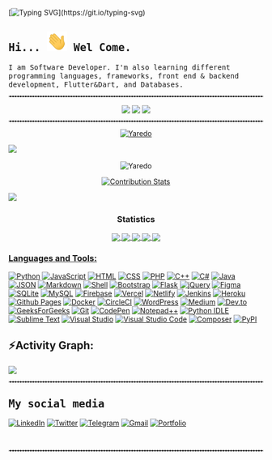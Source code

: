  
[![Typing SVG](https://readme-typing-svg.demolab.com?font=Mulish&size=30&pause=1000&color=19F73B&width=800&lines=I+am+Yared+Abera+Software+developer+from+Ethiopia.;Welcome+to+my+GitHub+profile.)](https://git.io/typing-svg) 





<h2>
    <samp>
        Hi... <img src="https://raw.githubusercontent.com/itspriyo/itspriyo/main/src/hi.gif" width="40px" alt="👋"> Wel Come.
		</samp>
</h2>    
<p>
    <samp>
    I am Software Developer. I'm also learning different programming languages, frameworks, front end & backend development, Flutter&Dart, and Databases.
    </samp>
</p>
</div>
<hr style="border: 1px dashed #D3D3D3">

<p align="center"><a href="https://github.com/yared-abera/">  <img align="center" src="https://github-readme-stats.vercel.app/api?username=yared-abera&include_all_commits=true&count_private=true&show_icons=true&line_height=20&title_color=7A7ADB&icon_color=2234AE&text_color=D3D3D3&bg_color=0,000000,130C40" width="450"/></a>  <a href="https://github.com/yared-abera/">  <img align="center" src="https://github-readme-streak-stats.herokuapp.com/?user=yared-abera&theme=midnight_purple&include_all_commits=true&count_private=true&show_icons=true&line_height=20&title_color=7A7ADB&icon_color=2200AE&text_color=D3D3D3&bg_color=0,000000,130C40" width="380"/></a> <a href="https://github.com/gladsonchala">    <img align="center" src="https://github-profile-trophy.vercel.app/?username=yared-abera&theme=tokyonight" width="820"/>  </a></p>


<hr style="border: 1px dashed #D3D3D3">
</div>
<p align="center">
<a href="https://github.com/gladsonchala"><img src="https://github-readme-stats.vercel.app/api/top-langs?username=yared-abera&langs_count=14&show_icons=true&locale=en&layout=compact&theme=tokyonight" width="470px"  alt="Yaredo"/></a>
</p>

![](http://github-profile-summary-cards.vercel.app/api/cards/profile-details?username=yared-abera&theme=midnight_purple)


</div>

<p align="center"> <img src="https://komarev.com/ghpvc/?username=yared-abera&label=Profile%20views&color=0e75b6&style=flat" alt="Yaredo" /> </p>



<div align='center'>

[![Contribution Stats](https://github-contribution-stats.vercel.app/api/?username=yared-abera)](https://github.com/yared-abera/github-contribution-stats/)

</div>


<img src="https://user-images.githubusercontent.com/73097560/115834477-dbab4500-a447-11eb-908a-139a6edaec5c.gif"><h3 align="center">Statistics</h3>
<div align="center">
<a href="https://github.com/gladsonchala">
<img align="center" src="http://github-profile-summary-cards.vercel.app/api/cards/stats?username=yared-abera&theme=midnight_purple" height="180em" />
<img align="center" src="http://github-profile-summary-cards.vercel.app/api/cards/most-commit-language?username=yared-abera&theme=midnight_purple" height="180em" />
<img align="center" src="http://github-profile-summary-cards.vercel.app/api/cards/repos-per-language?username=yared-abera&theme=midnight_purple" height="180em" />
<img align="center" src="http://github-profile-summary-cards.vercel.app/api/cards/productive-time?username=yared-abera&theme=midnight_purple" height="180em" />
<img align="center" src="http://github-profile-summary-cards.vercel.app/api/cards/profile-details?username=yared-abera&theme=midnight_purple" height="180em" />
</div>



<h3 align="left">Languages and Tools:</h3>

[![Python](https://img.shields.io/badge/Python-3776AB?logo=python&logoColor=fff)](https://www.python.org/)
[![JavaScript](https://img.shields.io/badge/JavaScript-F7DF1E?logo=javascript&logoColor=000)](https://developer.mozilla.org/en-US/docs/Web/JavaScript)
[![HTML](https://img.shields.io/badge/HTML-%23E34F26.svg?logo=html5&logoColor=white)](https://developer.mozilla.org/en-US/docs/Web/HTML)
[![CSS](https://img.shields.io/badge/CSS-1572B6?logo=css3&logoColor=fff)](https://developer.mozilla.org/en-US/docs/Web/CSS)
[![PHP](https://img.shields.io/badge/php-%23777BB4.svg?&logo=php&logoColor=white)](https://www.php.net/)
[![C++](https://img.shields.io/badge/C++-%2300599C.svg?logo=c%2B%2B&logoColor=white)](https://isocpp.org/)
[![C#](https://img.shields.io/badge/C%23-%23239120.svg?logo=csharp&logoColor=white)](https://docs.microsoft.com/en-us/dotnet/csharp/)
[![Java](https://img.shields.io/badge/Java-%23ED8B00.svg?logo=openjdk&logoColor=white)](https://www.java.com/)
[![JSON](https://img.shields.io/badge/JSON-000?logo=json&logoColor=fff)](https://www.json.org/)
[![Markdown](https://img.shields.io/badge/Markdown-%23000000.svg?logo=markdown&logoColor=white)](https://www.markdownguide.org/)
[![Shell](https://img.shields.io/badge/Shell-4EAA25?logo=gnubash&logoColor=fff)](https://www.gnu.org/software/bash/)
[![Bootstrap](https://img.shields.io/badge/Bootstrap-7952B3?logo=bootstrap&logoColor=fff)](https://getbootstrap.com/)
[![Flask](https://img.shields.io/badge/Flask-000?logo=flask&logoColor=fff)](https://flask.palletsprojects.com/)
[![jQuery](https://img.shields.io/badge/jQuery-0769AD?logo=jquery&logoColor=fff)](https://jquery.com/)
[![Figma](https://img.shields.io/badge/Figma-F24E1E?logo=figma&logoColor=white)](https://www.figma.com/)
[![SQLite](https://img.shields.io/badge/SQLite-%2307405e.svg?logo=sqlite&logoColor=white)](https://www.sqlite.org/)
[![MySQL](https://img.shields.io/badge/MySQL-4479A1?logo=mysql&logoColor=fff)](https://www.mysql.com/)
[![Firebase](https://img.shields.io/badge/Firebase-039BE5?logo=Firebase&logoColor=white)](https://firebase.google.com/)
[![Vercel](https://img.shields.io/badge/Vercel-%23000000.svg?logo=vercel&logoColor=white)](https://vercel.com/)
[![Netlify](https://img.shields.io/badge/Netlify-%23000000.svg?logo=netlify&logoColor=#00C7B7)](https://www.netlify.com/)
[![Jenkins](https://img.shields.io/badge/Jenkins-D24939?logo=jenkins&logoColor=fff)](https://www.jenkins.io/)
[![Heroku](https://img.shields.io/badge/Heroku-430098?logo=heroku&logoColor=fffe)](https://www.heroku.com/)
[![Github Pages](https://img.shields.io/badge/Github%20Pages-121013?logo=github&logoColor=white)](https://pages.github.com/)
[![Docker](https://img.shields.io/badge/Docker-2496ED?logo=docker&logoColor=fff)](https://www.docker.com/)
[![CircleCI](https://img.shields.io/badge/CircleCI-343434?logo=circleci&logoColor=fff)](https://circleci.com/)
[![WordPress](https://img.shields.io/badge/WordPress-%2321759B.svg?logo=wordpress&logoColor=white)](https://wordpress.org/)
[![Medium](https://img.shields.io/badge/Medium-%23000000.svg?logo=medium&logoColor=white)](https://medium.com/)
[![Dev.to](https://img.shields.io/badge/Dev.to-0A0A0A?logo=devdotto&logoColor=white)](https://dev.to/)
[![GeeksForGeeks](https://img.shields.io/badge/GeeksforGeeks-298D46?logo=geeksforgeeks&logoColor=white)](https://www.geeksforgeeks.org/)
[![Git](https://img.shields.io/badge/Git-F05032?logo=git&logoColor=fff)](https://git-scm.com/)
[![CodePen](https://img.shields.io/badge/CodePen-white?&logo=codepen&logoColor=black)](https://codepen.io/)
[![Notepad++](https://img.shields.io/badge/Notepad++-90E59A.svg?&logo=notepad%2b%2b&logoColor=black)](https://notepad-plus-plus.org/)
[![Python IDLE](https://img.shields.io/badge/Python%20IDLE-3776AB?logo=python&logoColor=fff)](https://www.python.org/)
[![Sublime Text](https://img.shields.io/badge/Sublime%20Text-%23575757.svg?logo=sublime-text&logoColor=important)](https://www.sublimetext.com/)
[![Visual Studio](https://img.shields.io/badge/Visual%20Studio-5C2D91.svg?&logo=visual-studio&logoColor=white)](https://visualstudio.microsoft.com/)
[![Visual Studio Code](https://img.shields.io/badge/Visual%20Studio%20Code-0078d7.svg?logo=visual-studio-code&logoColor=white)](https://code.visualstudio.com/)
[![Composer](https://img.shields.io/badge/Composer-885630?logo=composer&logoColor=fff)](https://getcomposer.org/)
[![PyPI](https://img.shields.io/badge/PyPI-3775A9?logo=pypi&logoColor=fff)](https://pypi.org/)

<h2 align="left">⚡Activity Graph:</h2>
<img align="center" src="https://github-readme-activity-graph.vercel.app/graph?username=yared-abera&theme=midnight_purple"/>


<hr style="border: 1px dashed #D3D3D3">
<h2>
    <samp>
        My social media
    </samp>
</h2>

[![LinkedIn](https://img.shields.io/badge/Linkedin-%230077B5.svg?logo=linkedin&logoColor=white)](https://linkedin.com/in/)
[![Twitter](https://img.shields.io/badge/Twitter-%231DA1F2.svg?logo=Twitter&logoColor=white)](https://twitter.com/)
[![Telegram](https://img.shields.io/badge/Telegram-2CA5E0?logo=telegram&logoColor=white)](https://t.me/soultakerh)
[![Gmail](https://img.shields.io/badge/Gmail-D14836?logo=gmail&logoColor=white)](mailto:yaredoabera7@gmail.com)
[![Portfolio](https://img.shields.io/badge/My_Portfolio-blue?style=flat-square&logo=)]()
 
<br />

<hr style="border: 1px dashed #D3D3D3">

